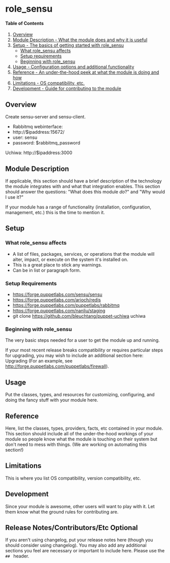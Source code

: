 # role_sensu

#### Table of Contents

1. [Overview](#overview)
2. [Module Description - What the module does and why it is useful](#module-description)
3. [Setup - The basics of getting started with role_sensu](#setup)
    * [What role_sensu affects](#what-role_sensu-affects)
    * [Setup requirements](#setup-requirements)
    * [Beginning with role_sensu](#beginning-with-role_sensu)
4. [Usage - Configuration options and additional functionality](#usage)
5. [Reference - An under-the-hood peek at what the module is doing and how](#reference)
5. [Limitations - OS compatibility, etc.](#limitations)
6. [Development - Guide for contributing to the module](#development)

## Overview

Create sensu-server and sensu-client.
* Rabbitmq webinterface: 
* http://$ipaddress:15672/
* user: sensu
* password: $rabbitmq_password

Uchiwa: http://$ipaddress:3000

## Module Description

If applicable, this section should have a brief description of the technology
the module integrates with and what that integration enables. This section
should answer the questions: "What does this module *do*?" and "Why would I use
it?"

If your module has a range of functionality (installation, configuration,
management, etc.) this is the time to mention it.

## Setup

### What role_sensu affects

* A list of files, packages, services, or operations that the module will alter,
  impact, or execute on the system it's installed on.
* This is a great place to stick any warnings.
* Can be in list or paragraph form.

### Setup Requirements

* https://forge.puppetlabs.com/sensu/sensu
* https://forge.puppetlabs.com/arioch/redis
* https://forge.puppetlabs.com/puppetlabs/rabbitmq
* https://forge.puppetlabs.com/nanliu/staging
* git clone https://github.com/bleuchtang/puppet-uchiwa uchiwa

### Beginning with role_sensu

The very basic steps needed for a user to get the module up and running.

If your most recent release breaks compatibility or requires particular steps
for upgrading, you may wish to include an additional section here: Upgrading
(For an example, see http://forge.puppetlabs.com/puppetlabs/firewall).

## Usage

Put the classes, types, and resources for customizing, configuring, and doing
the fancy stuff with your module here.

## Reference

Here, list the classes, types, providers, facts, etc contained in your module.
This section should include all of the under-the-hood workings of your module so
people know what the module is touching on their system but don't need to mess
with things. (We are working on automating this section!)

## Limitations

This is where you list OS compatibility, version compatibility, etc.

## Development

Since your module is awesome, other users will want to play with it. Let them
know what the ground rules for contributing are.

## Release Notes/Contributors/Etc **Optional**

If you aren't using changelog, put your release notes here (though you should
consider using changelog). You may also add any additional sections you feel are
necessary or important to include here. Please use the `## ` header.

